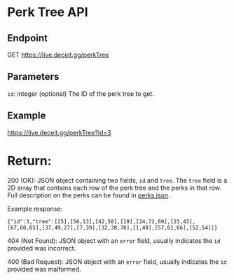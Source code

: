 # Perk Tree API

## Endpoint
GET https://live.deceit.gg/perkTree

## Parameters
`id`: integer (optional) The ID of the perk tree to get.

## Example
https://live.deceit.gg/perkTree?id=3

# Return:
200 (OK): JSON object containing two fields, `id` and `tree`. 
The `tree` field is a 2D array that contains each row of the perk tree and the perks in that row.
Full description on the perks can be found in [perks.json](../resources/perks.json).

Example response:
```
{"id":3,"tree":[[5],[56,13],[42,50],[19],[24,72,69],[23,43],[67,60,65],[37,49,27],[7,39],[32,30,70],[1,40],[57,61,66],[52,54]]}
```

404 (Not Found): JSON object with an `error` field, usually indicates the `id` provided was incorrect.

400 (Bad Request): JSON object with an `error` field, usually indicates the `id` provided was malformed.